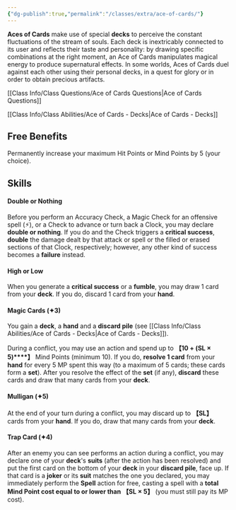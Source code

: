 ```yaml
---
{"dg-publish":true,"permalink":"/classes/extra/ace-of-cards/"}
---
```


**Aces of Cards** make use of special **decks** to perceive the constant fluctuations of the stream of souls. Each deck is inextricably connected to its user and reflects their taste and personality: by drawing specific combinations at the right moment, an Ace of Cards manipulates magical energy to produce supernatural effects. In some worlds, Aces of Cards duel against each other using their personal decks, in a quest for glory or in order to obtain precious artifacts.

[[Class Info/Class Questions/Ace of Cards Questions\|Ace of Cards Questions]]

[[Class Info/Class Abilities/Ace of Cards - Decks\|Ace of Cards - Decks]]

## Free Benefits
Permanently increase your maximum Hit Points or Mind Points by 5 (your choice).

## Skills
#### Double or Nothing
Before you perform an Accuracy Check, a Magic Check for an offensive spell (⚡︎), or a Check to advance or turn back a Clock, you may declare **double or nothing**. If you do and the Check triggers a **critical success**, **double** the damage dealt by that attack or spell or the filled or erased sections of that Clock, respectively; however, any other kind of success becomes a **failure** instead.
#### High or Low
When you generate a **critical success** or a **fumble**, you may draw 1 card from your **deck**. If you do, discard 1 card from your **hand**.
#### Magic Cards (✦3)
You gain a **deck**, a **hand** and a **discard pile** (see [[Class Info/Class Abilities/Ace of Cards - Decks\|Ace of Cards - Decks]]).

During a conflict, you may use an action and spend up to **【10 + (SL × 5)****】** Mind Points (minimum 10). If you do, **resolve 1 card** from your **hand** for every 5 MP spent this way (to a maximum of 5 cards; these cards form a **set**). After you resolve the effect of the **set** (if any), **discard** these cards and draw that many cards from your **deck**.
#### Mulligan (✦5)
At the end of your turn during a conflict, you may discard up to **【SL】** cards from your **hand**. If you do, draw that many cards from your **deck**.
#### Trap Card (✦4)
After an enemy you can see performs an action during a conflict, you may declare one of your **deck**'s **suits** (after the action has been resolved) and put the first card on the bottom of your **deck** in your **discard pile**, face up. If that card is a **joker** or its **suit** matches the one you declared, you may immediately perform the **Spell** action for free, casting a spell with a **total Mind Point cost equal to or lower than** **【SL × 5】** (you must still pay its MP cost).


